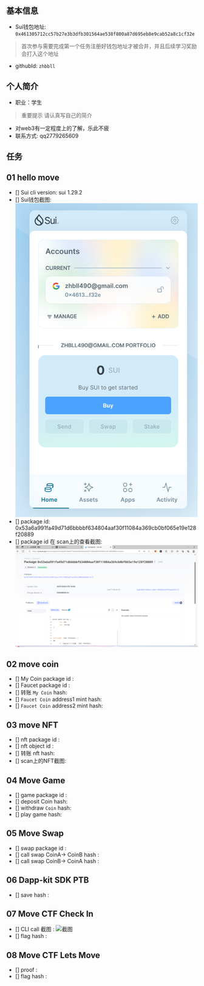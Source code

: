 ## 基本信息
- Sui钱包地址: `0x461305712cc57b27e3b3dfb301564ae538f800a87d695eb8e9cab52a8c1cf32e`
> 首次参与需要完成第一个任务注册好钱包地址才被合并，并且后续学习奖励会打入这个地址
- githubId: `zhbbll`

## 个人简介
- 职业：学生
> 重要提示 请认真写自己的简介
- 对web3有一定程度上的了解，乐此不疲
- 联系方式: qq2779265609

## 任务

##   01 hello move  
- [] Sui cli version: sui 1.29.2
- [] Sui钱包截图: ![Sui钱包截图](./images/walletAddress.png)
- [] package id: 0x53a6a991fa49d71d6bbbbf634804aaf30f11084a369cb0bf065e19e128f20889
- [] package id 在 scan上的查看截图:![Scan截图](./images/packageScan.png)

##   02 move coin
- [] My Coin package id : 
- [] Faucet package id : 
- [] 转账 `My Coin` hash: 
- [] `Faucet Coin` address1 mint hash: 
- [] `Faucet Coin` address2 mint hash: 

##   03 move NFT
- [] nft package id :
- [] nft object id : 
- [] 转账 nft  hash:
- [] scan上的NFT截图:

##   04 Move Game
- [] game package id :
- [] deposit Coin hash:
- [] withdraw `Coin` hash:
- [] play game hash:

##   05 Move Swap
- [] swap package id :
- [] call swap CoinA-> CoinB  hash :
- [] call swap CoinB-> CoinA  hash :

##   06 Dapp-kit SDK PTB
- [] save hash :

##   07 Move CTF Check In
- [] CLI call 截图 : ![截图](./images/你的图片地址)
- [] flag hash :

##   08 Move CTF Lets Move
- [] proof : 
- [] flag hash :